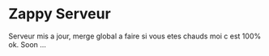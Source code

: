 Zappy Serveur
=====
Serveur mis a jour, 
merge global a faire si vous etes chauds moi c est 100% ok.
Soon ...


